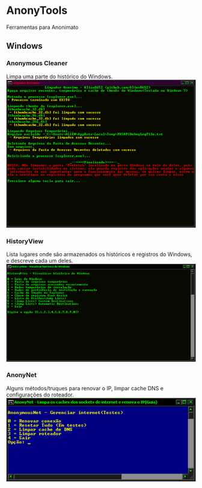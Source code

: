 # AnonyTools
Ferramentas para Anonimato

## Windows
### Anonymous Cleaner
Limpa uma parte do histórico do Windows.
![alt text](https://github.com/Alien8652/AnonyTools/blob/main/Imagens/Anonymous%20Cleaner.png?raw=true)

### HistoryView
Lista lugares onde são armazenados os históricos e registros do Windows, e descreve cada um deles.
![alt text](https://github.com/Alien8652/AnonyTools/blob/main/Imagens/HistoryView.png?raw=true)

### AnonyNet
Alguns métodos/truques para renovar o IP, limpar cache DNS e configurações do roteador.
![alt text](https://github.com/Alien8652/AnonyTools/blob/main/Imagens/AnonyNet.png?raw=true)
